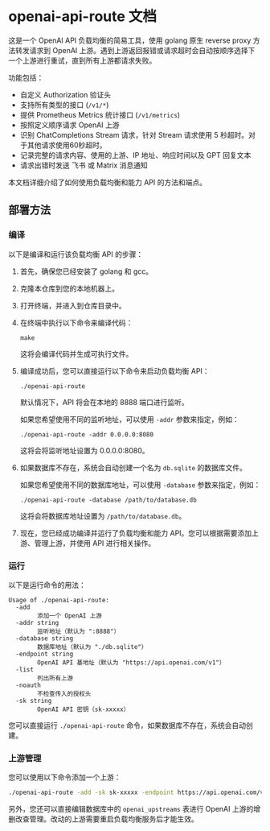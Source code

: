 # openai-api-route 文档

这是一个 OpenAI API 负载均衡的简易工具，使用 golang 原生 reverse proxy 方法转发请求到 OpenAI 上游。遇到上游返回报错或请求超时会自动按顺序选择下一个上游进行重试，直到所有上游都请求失败。

功能包括：

- 自定义 Authorization 验证头
- 支持所有类型的接口 (`/v1/*`)
- 提供 Prometheus Metrics 统计接口 (`/v1/metrics`)
- 按照定义顺序请求 OpenAI 上游
- 识别 ChatCompletions Stream 请求，针对 Stream 请求使用 5 秒超时。对于其他请求使用60秒超时。
- 记录完整的请求内容、使用的上游、IP 地址、响应时间以及 GPT 回复文本
- 请求出错时发送 飞书 或 Matrix 消息通知

本文档详细介绍了如何使用负载均衡和能力 API 的方法和端点。

## 部署方法

### 编译

以下是编译和运行该负载均衡 API 的步骤：

1. 首先，确保您已经安装了 golang 和 gcc。

2. 克隆本仓库到您的本地机器上。

3. 打开终端，并进入到仓库目录中。

4. 在终端中执行以下命令来编译代码：
   
   ```
   make
   ```
   
   这将会编译代码并生成可执行文件。

5. 编译成功后，您可以直接运行以下命令来启动负载均衡 API：
   
   ```
   ./openai-api-route
   ```
   
   默认情况下，API 将会在本地的 8888 端口进行监听。
   
   如果您希望使用不同的监听地址，可以使用 `-addr` 参数来指定，例如：
   
   ```
   ./openai-api-route -addr 0.0.0.0:8080
   ```
   
   这将会将监听地址设置为 0.0.0.0:8080。

6. 如果数据库不存在，系统会自动创建一个名为 `db.sqlite` 的数据库文件。
   
   如果您希望使用不同的数据库地址，可以使用 `-database` 参数来指定，例如：
   
   ```
   ./openai-api-route -database /path/to/database.db
   ```
   
   这将会将数据库地址设置为 `/path/to/database.db`。

7. 现在，您已经成功编译并运行了负载均衡和能力 API。您可以根据需要添加上游、管理上游，并使用 API 进行相关操作。

### 运行

以下是运行命令的用法：

```
Usage of ./openai-api-route:
  -add
        添加一个 OpenAI 上游
  -addr string
        监听地址（默认为 ":8888"）
  -database string
        数据库地址（默认为 "./db.sqlite"）
  -endpoint string
        OpenAI API 基地址（默认为 "https://api.openai.com/v1"）
  -list
        列出所有上游
  -noauth
        不检查传入的授权头
  -sk string
        OpenAI API 密钥（sk-xxxxx）
```

您可以直接运行 `./openai-api-route` 命令，如果数据库不存在，系统会自动创建。

### 上游管理

您可以使用以下命令添加一个上游：

```bash
./openai-api-route -add -sk sk-xxxxx -endpoint https://api.openai.com/v1
```

另外，您还可以直接编辑数据库中的 `openai_upstreams` 表进行 OpenAI 上游的增删改查管理。改动的上游需要重启负载均衡服务后才能生效。
